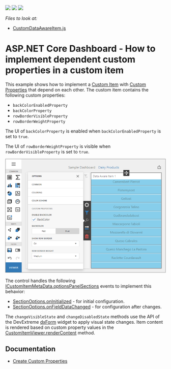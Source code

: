 <!-- default badges list -->
![](https://img.shields.io/endpoint?url=https://codecentral.devexpress.com/api/v1/VersionRange/272974544/21.2.2%2B)
[![](https://img.shields.io/badge/Open_in_DevExpress_Support_Center-FF7200?style=flat-square&logo=DevExpress&logoColor=white)](https://supportcenter.devexpress.com/ticket/details/T900502)
[![](https://img.shields.io/badge/📖_How_to_use_DevExpress_Examples-e9f6fc?style=flat-square)](https://docs.devexpress.com/GeneralInformation/403183)
<!-- default badges end -->
_Files to look at:_

- [CustomDataAwareItem.js](\CS\AspNetCoreCustomItemDependentProperties\wwwroot\js\CustomDataAwareItem.js)

# ASP.NET Core Dashboard - How to implement dependent custom properties in a custom item

This example shows how to implement a [Custom Item](https://docs.devexpress.com/Dashboard/119837/web-dashboard/client-side-customization/custom-item/create-a-data-aware-item?p=netframework) with [Custom Properties](https://docs.devexpress.com/Dashboard/401702/web-dashboard/client-side-customization/custom-properties) that depend on each other. The custom item contains the following custom properties:

- `backColorEnabledProperty`
- `backColorProperty`
- `rowBorderVisibleProperty`
- `rowBorderWeightProperty`

The UI of `backColorProperty` is enabled when `backColorEnabledProperty` is set to `true`.

The UI of `rowBorderWeightProperty` is visible when `rowBorderVisibleProperty` is set to `true`.

![](images/dependent-properties.png)

The control handles the following [ICustomItemMetaData.optionsPanelSections](https://docs.devexpress.com/Dashboard/js-DevExpress.Dashboard.Model.ICustomItemMetaData?p=netframework#js_devexpress_dashboard_model_icustomitemmetadata_optionspanelsections) events to implement this behavior: 

- [SectionOptions.onInitialized](https://docs.devexpress.com/Dashboard/js-DevExpress.Dashboard.Designer.SectionOptions#js_devexpress_dashboard_designer_sectionoptions_oninitialized) - for initial configuration.
- [SectionOptions.onFieldDataChanged](https://docs.devexpress.com/Dashboard/js-DevExpress.Dashboard.Designer.SectionOptions#js_devexpress_dashboard_designer_sectionoptions_onfielddatachanged) - for configuration after changes.

The `changeVisibleState` and `changeDisabledState` methods use the API of the DevExtreme [dxForm](https://js.devexpress.com/Documentation/ApiReference/UI_Widgets/dxForm/) widget to apply visual state changes. Item content is rendered based on custom property values in the [CustomItemViewer.renderContent](https://docs.devexpress.com/Dashboard/js-DevExpress.Dashboard.CustomItemViewer?p=netframework#js_devexpress_dashboard_customitemviewer_rendercontent_element_changeexisting_) method.

## Documentation

* [Create Custom Properties](https://docs.devexpress.com/Dashboard/401702/web-dashboard/ui-elements-and-customization/create-custom-properties)
